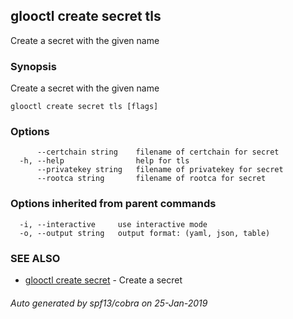 ## glooctl create secret tls

Create a secret with the given name

### Synopsis

Create a secret with the given name

```
glooctl create secret tls [flags]
```

### Options

```
      --certchain string    filename of certchain for secret
  -h, --help                help for tls
      --privatekey string   filename of privatekey for secret
      --rootca string       filename of rootca for secret
```

### Options inherited from parent commands

```
  -i, --interactive     use interactive mode
  -o, --output string   output format: (yaml, json, table)
```

### SEE ALSO

* [glooctl create secret](glooctl_create_secret.md)	 - Create a secret

###### Auto generated by spf13/cobra on 25-Jan-2019
